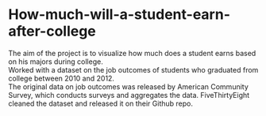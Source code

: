 # How-much-will-a-student-earn-after-college
The aim of the project is to visualize how much does a student earns based on his majors during college. <br>
Worked with a dataset on the job outcomes of students who graduated from college between 2010 and 2012. <br>
The original data on job outcomes was released by American Community Survey, which conducts surveys and aggregates the data.
FiveThirtyEight cleaned the dataset and released it on their Github repo.

